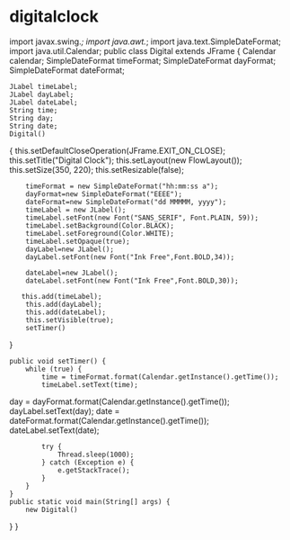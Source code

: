 # digitalclock
import javax.swing.*;
import java.awt.*;
import java.text.SimpleDateFormat;
import java.util.Calendar;
public class Digital extends JFrame
 {
    Calendar calendar;
    SimpleDateFormat timeFormat;
    SimpleDateFormat dayFormat;
    SimpleDateFormat dateFormat;

    JLabel timeLabel;
    JLabel dayLabel;
    JLabel dateLabel;
    String time;
    String day;
    String date;
    Digital()
   {
        this.setDefaultCloseOperation(JFrame.EXIT_ON_CLOSE);
        this.setTitle("Digital Clock");
        this.setLayout(new FlowLayout());
        this.setSize(350, 220);
        this.setResizable(false);

        timeFormat = new SimpleDateFormat("hh:mm:ss a");
        dayFormat=new SimpleDateFormat("EEEE");
        dateFormat=new SimpleDateFormat("dd MMMMM, yyyy");
        timeLabel = new JLabel();
        timeLabel.setFont(new Font("SANS_SERIF", Font.PLAIN, 59));
        timeLabel.setBackground(Color.BLACK);
        timeLabel.setForeground(Color.WHITE);
        timeLabel.setOpaque(true);
        dayLabel=new JLabel();
        dayLabel.setFont(new Font("Ink Free",Font.BOLD,34));

        dateLabel=new JLabel();
        dateLabel.setFont(new Font("Ink Free",Font.BOLD,30));

       this.add(timeLabel);
        this.add(dayLabel);
        this.add(dateLabel);
        this.setVisible(true);
        setTimer()
 }

    public void setTimer() {
        while (true) {
            time = timeFormat.format(Calendar.getInstance().getTime());
            timeLabel.setText(time);
 day = dayFormat.format(Calendar.getInstance().getTime());
            dayLabel.setText(day);
date = dateFormat.format(Calendar.getInstance().getTime());
            dateLabel.setText(date);

            try {
                Thread.sleep(1000);
            } catch (Exception e) {
                e.getStackTrace();
            }
        }
    }
    public static void main(String[] args) {
        new Digital()
  }
}
